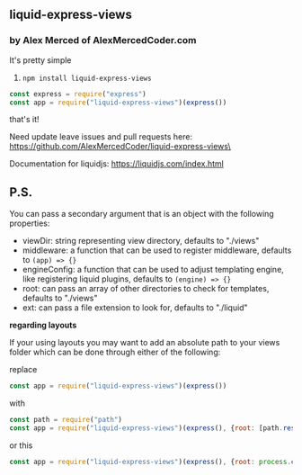 ## liquid-express-views
### by Alex Merced of AlexMercedCoder.com

It's pretty simple

1. `npm install liquid-express-views`

```js
const express = require("express")
const app = require("liquid-express-views")(express())
```

that's it!

Need update leave issues and pull requests here: https://github.com/AlexMercedCoder/liquid-express-views\

Documentation for liquidjs: https://liquidjs.com/index.html

## P.S.

You can pass a secondary argument that is an object with the following properties:

- viewDir: string representing view directory, defaults to "./views"
- middleware: a function that can be used to register middleware, defaults to `(app) => {}`
- engineConfig: a function that can be used to adjust templating engine, like registering liquid plugins, defaults to `(engine) => {}`
- root: can pass an array of other directories to check for templates, defaults to "./views"
- ext: can pass a file extension to look for, defaults to "./liquid"

**regarding layouts**

If your using layouts you may want to add an absolute path to your views folder which can be done through either of the following:

replace

```js
const app = require("liquid-express-views")(express())
```

with

```js
const path = require("path")
const app = require("liquid-express-views")(express(), {root: [path.resolve(__dirname, 'views/')]})
```

or this

```js
const app = require("liquid-express-views")(express(), {root: process.cwd() + "/views/"});
```